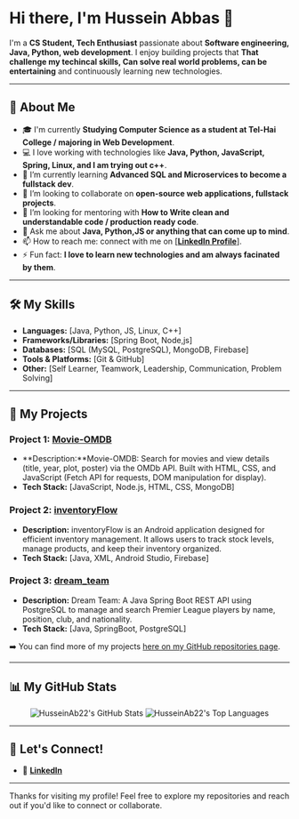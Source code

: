 # Hi there, I'm Hussein Abbas 👋

I'm a **CS Student, Tech Enthusiast**
passionate about **Software engineering, Java, Python, web development**.
I enjoy building projects that **That challenge my techincal skills, Can solve real world problems, can be entertaining** and continuously learning new technologies.

---

## 🚀 About Me

* 🎓 I'm currently **Studying Computer Science as a student at Tel-Hai College  / majoring in  Web Development**.
* 💻 I love working with technologies like **Java, Python, JavaScript, Spring, Linux, and I am trying out c++**.
* 🌱 I’m currently learning **Advanced SQL and Microservices to become a fullstack dev**.
* 👯 I’m looking to collaborate on **open-source web applications, fullstack projects**.
* 🤔 I’m looking for mentoring with **How to Write clean and understandable code / production ready code**.
* 💬 Ask me about **Java, Python,JS or anything that can come up to mind**.
* 📫 How to reach me: connect with me on [**[LinkedIn Profile](https://www.linkedin.com/in/hussein-abbas/)**].
* ⚡ Fun fact: **I love to learn new technologies and am always facinated by them**.

---

## 🛠️ My Skills

* **Languages:** [Java, Python, JS, Linux, C++]
* **Frameworks/Libraries:** [Spring Boot, Node,js]
* **Databases:** [SQL (MySQL, PostgreSQL), MongoDB, Firebase]
* **Tools & Platforms:** [Git & GitHub]
* **Other:** [Self Learner, Teamwork, Leadership, Communication, Problem Solving]

---

## 📂 My Projects

### Project 1: [Movie-OMDB](https://github.com/HusseinAb22/Movie-OMDB)
* **Description:**Movie-OMDB: Search for movies and view details (title, year, plot, poster) via the OMDb API. Built with HTML, CSS, and JavaScript (Fetch API for requests, DOM manipulation for display).
* **Tech Stack:** [JavaScript, Node.js, HTML, CSS, MongoDB]

### Project 2: [inventoryFlow](https://github.com/HusseinAb22/inventoryFlow)
* **Description:** inventoryFlow is an Android application designed for efficient inventory management. It allows users to track stock levels, manage products, and keep their inventory organized.
* **Tech Stack:** [Java, XML, Android Studio, Firebase]


### Project 3: [dream_team](https://github.com/HusseinAb22/dream_team)
* **Description:** Dream Team: A Java Spring Boot REST API using PostgreSQL to manage and search Premier League players by name, position, club, and nationality.
* **Tech Stack:** [Java, SpringBoot, PostgreSQL]



➡️ You can find more of my projects [here on my GitHub repositories page](https://github.com/HusseinAb22?tab=repositories).

---

## 📊 My GitHub Stats

<p align="center">
  <img src="https://github-readme-stats.vercel.app/api?username=HusseinAb22&show_icons=true&theme=radical" alt="HusseinAb22's GitHub Stats" />
  <img src="https://github-readme-stats.vercel.app/api/top-langs/?username=HusseinAb22&layout=compact&theme=radical" alt="HusseinAb22's Top Languages" />
</p>

---

## 🤝 Let's Connect!

* 🔗 [**LinkedIn**](https://www.linkedin.com/in/hussein-abbas/)

---

Thanks for visiting my profile! Feel free to explore my repositories and reach out if you'd like to connect or collaborate.

<!---
HusseinAb22/HusseinAb22 is a ✨ special ✨ repository because its `README.md` (this file) appears on your GitHub profile.
You can click the Preview link to take a look at your changes.
--->
